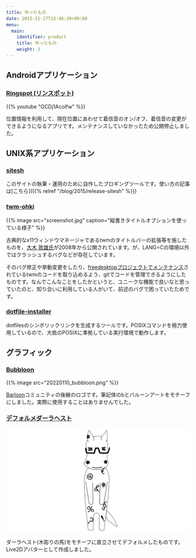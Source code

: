 ```yaml
---
title: 作ったもの
date: 2015-11-27T13:48:39+09:00
menu:
  main:
    identifier: product
    title: 作ったもの
    weight: 2
---
```


## Androidアプリケーション

### [Ringspot (リンスポット)](https://play.google.com/store/apps/details?id=jp.techinstitute.tiad1401313.ringspot)

{{% youtube "OCDj1Acolfw" %}}

位置情報を利用して、現在位置にあわせて着信音のオン/オフ、着信音の変更ができるようになるアプリです。メンテナンスしていなかったため公開停止しました。

## UNIX系アプリケーション

### [sitesh](https://github.com/knokmki612/sitesh)

このサイトの執筆・運用のために自作したブロギングツールです。使い方の記事は[こちら]({{% relref "/blog/2015/release-sitesh" %}})

### [twm-ohki](https://github.com/knokmki612/twm-ohki)

{{% image src="screenshot.jpg" caption="縦書きタイトルオプションを使っている様子" %}}

古典的なx11ウィンドウマネージャであるtwmのタイトルバーの拡張等を施したものを、[大木 敦雄氏](http://www2.gssm.otsuka.tsukuba.ac.jp/staff/ohki/)が2008年から公開されています。が、LANG=Cの環境以外ではクラッシュするバグなどが存在しています。

そのバグ修正や挙動変更をしたり、[freedesktopプロジェクトでメンテナンス](https://cgit.freedesktop.org/xorg/app/twm/)されているtwmのコードを取り込めるよう、gitでコードを管理できるようにしたものです。なんでこんなことをしたかというと、ユニークな機能で良いなと思っていたのと、知り合いに利用している人がいて、前述のバグで困っていたためです。

### [dotfile-installer](https://github.com/knokmki612/dotfile-installer)

dotfilesのシンボリックリンクを生成するツールです。POSIXコマンドを極力使用しているので、大抵のPOSIXに準拠している実行環境で動作します。

## グラフィック

### [Bubbloon](https://www.figma.com/file/Lmust85X157jHwUAUXS7ql/Bubbloon)

{{% image src="20220110_bubbloon.png" %}}

[Barloon](https://barloon.jp/)コミュニティの後継のロゴです。筆記体のbとバルーンアートをモチーフにしました。実際に使用することはありませんでした。

### [デフォルメダーラヘスト](https://github.com/knokmki612/vtuber/tree/main/%E3%83%87%E3%83%95%E3%82%A9%E3%83%AB%E3%83%A1%E3%83%80%E3%83%BC%E3%83%A9%E3%83%98%E3%82%B9%E3%83%88)

![立ち絵](https://raw.githubusercontent.com/knokmki612/vtuber/main/%E7%AB%8B%E3%81%A1%E7%B5%B5/%E7%AB%8B%E3%81%A1%E7%B5%B5.png)

ダーラヘスト(木彫りの馬)をモチーフに直立させてデフォルメしたものです。Live2Dアバターとして作成しました。

